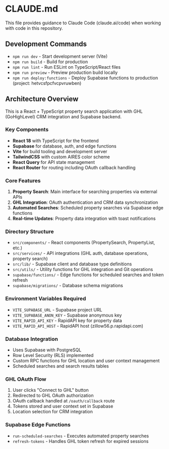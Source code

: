 # CLAUDE.md

This file provides guidance to Claude Code (claude.ai/code) when working with code in this repository.

## Development Commands

- `npm run dev` - Start development server (Vite)
- `npm run build` - Build for production
- `npm run lint` - Run ESLint on TypeScript/React files
- `npm run preview` - Preview production build locally
- `npm run deploy:functions` - Deploy Supabase functions to production (project: hetvcsfpcfvcpvruwben)

## Architecture Overview

This is a React + TypeScript property search application with GHL (GoHighLevel) CRM integration and Supabase backend.

### Key Components
- **React 18** with TypeScript for the frontend
- **Supabase** for database, auth, and edge functions
- **Vite** for build tooling and development server
- **TailwindCSS** with custom AIRES color scheme
- **React Query** for API state management
- **React Router** for routing including OAuth callback handling

### Core Features
1. **Property Search**: Main interface for searching properties via external APIs
2. **GHL Integration**: OAuth authentication and CRM data synchronization
3. **Automated Searches**: Scheduled property searches via Supabase edge functions
4. **Real-time Updates**: Property data integration with toast notifications

### Directory Structure
- `src/components/` - React components (PropertySearch, PropertyList, etc.)
- `src/services/` - API integrations (GHL auth, database operations, property search)
- `src/lib/` - Supabase client and database type definitions
- `src/utils/` - Utility functions for GHL integration and Git operations
- `supabase/functions/` - Edge functions for scheduled searches and token refresh
- `supabase/migrations/` - Database schema migrations

### Environment Variables Required
- `VITE_SUPABASE_URL` - Supabase project URL
- `VITE_SUPABASE_ANON_KEY` - Supabase anonymous key
- `VITE_RAPID_API_KEY` - RapidAPI key for property data
- `VITE_RAPID_API_HOST` - RapidAPI host (zillow56.p.rapidapi.com)

### Database Integration
- Uses Supabase with PostgreSQL
- Row Level Security (RLS) implemented
- Custom RPC functions for GHL location and user context management
- Scheduled searches and search results tables

### GHL OAuth Flow
1. User clicks "Connect to GHL" button
2. Redirected to GHL OAuth authorization
3. OAuth callback handled at `/oauth/callback` route
4. Tokens stored and user context set in Supabase
5. Location selection for CRM integration

### Supabase Edge Functions
- `run-scheduled-searches` - Executes automated property searches
- `refresh-tokens` - Handles GHL token refresh for expired sessions